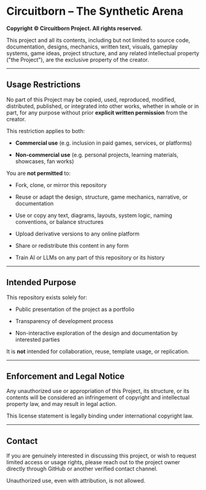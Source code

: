 # Circuitborn – The Synthetic Arena

**Copyright © Circuitborn Project. All rights reserved.**

This project and all its contents, including but not limited to source code, documentation, designs, mechanics, written text, visuals, gameplay systems, game ideas, project structure, and any related intellectual property ("the Project"), are the exclusive property of the creator.

---

## Usage Restrictions

No part of this Project may be copied, used, reproduced, modified, distributed, published, or integrated into other works, whether in whole or in part, for any purpose without prior **explicit written permission** from the creator.

This restriction applies to both:

- **Commercial use** (e.g. inclusion in paid games, services, or platforms)
    
- **Non-commercial use** (e.g. personal projects, learning materials, showcases, fan works)
    

You are **not permitted** to:

- Fork, clone, or mirror this repository
    
- Reuse or adapt the design, structure, game mechanics, narrative, or documentation
    
- Use or copy any text, diagrams, layouts, system logic, naming conventions, or balance structures
    
- Upload derivative versions to any online platform
    
- Share or redistribute this content in any form
    
- Train AI or LLMs on any part of this repository or its history
    

---

## Intended Purpose

This repository exists solely for:

- Public presentation of the project as a portfolio
    
- Transparency of development process
    
- Non-interactive exploration of the design and documentation by interested parties
    

It is **not** intended for collaboration, reuse, template usage, or replication.

---

## Enforcement and Legal Notice

Any unauthorized use or appropriation of this Project, its structure, or its contents will be considered an infringement of copyright and intellectual property law, and may result in legal action.

This license statement is legally binding under international copyright law.

---

## Contact

If you are genuinely interested in discussing this project, or wish to request limited access or usage rights, please reach out to the project owner directly through GitHub or another verified contact channel.

Unauthorized use, even with attribution, is not allowed.
